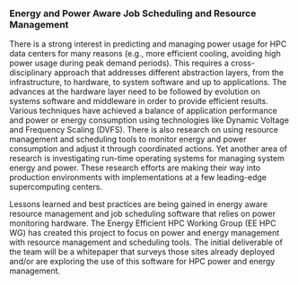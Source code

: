### Energy and Power Aware Job Scheduling and Resource Management

There is a strong interest in predicting and managing power usage for
HPC data centers for many reasons (e.g., more efficient cooling,
avoiding high power usage during peak demand periods).  This requires
a cross-disciplinary approach that addresses different abstraction
layers, from the infrastructure, to hardware, to system software and
up to applications.  The advances at the hardware layer need to be
followed by evolution on systems software and middleware in order to
provide efficient results. Various techniques have achieved a balance
of application performance and power or energy consumption using
technologies like Dynamic Voltage and Frequency Scaling (DVFS).  There
is also research on using resource management and scheduling tools to
monitor energy and power consumption and adjust it through coordinated
actions. Yet another area of research is investigating run-time
operating systems for managing system energy and power.  These
research efforts are making their way into production environments
with implementations at a few leading-edge supercomputing centers.

Lessons learned and best practices are being gained in energy aware
resource management and job scheduling software that relies on power
monitoring hardware. The Energy Efficient HPC Working Group (EE HPC
WG) has created this project to focus on power and energy management
with resource management and scheduling tools.  The initial
deliverable of the team will be a whitepaper that surveys those sites
already deployed and/or are exploring the use of this software for HPC
power and energy management.
